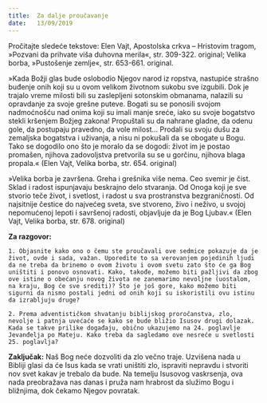 ```yaml
---
title:  Za dalje proučavanje
date:   13/09/2019
---
```


Pročitajte sledeće tekstove: Elen Vajt, Apostolska crkva – Hristovim tragom, »Pozvani da prihvate viša duhovna merila«, str. 309-322. original; Velika borba, »Pustošenje zemlje«, str. 653-661. original.

»Kada Božji glas bude oslobodio Njegov narod iz ropstva, nastupiće strašno buđenje onih koji su u ovom velikom životnom sukobu sve izgubili. Dok je trajalo vreme milosti bili su zaslepljeni sotonskim obmanama, nalazili su opravdanje za svoje grešne puteve. Bogati su se ponosili svojom nadmoćnošću nad onima koji su imali manje sreće, iako su svoje bogatstvo stekli kršenjem Božjeg zakona! Propuštali su da nahrane gladne, da odenu gole, da postupaju pravedno, da vole milost... Prodali su svoju dušu za zemaljska bogatstva i uživanja, a nisu ni pokušali da se obogate u Bogu. Tako se dogodilo ono što je moralo da se dogodi: život im je postao promašen, njihova zadovoljstva pretvorila su se u gorčinu, njihova blaga propala.« (Elen Vajt, Velika borba, str. 654. original)

»Velika borba je završena. Greha i grešnika više nema. Ceo svemir je čist. Sklad i radost ispunjavaju beskrajno delo stvaranja. Od Onoga koji je sve stvorio teče život, i svetlost, i radost u sva prostranstva bezgraničnosti. Od najsitnije čestice do najvećeg sveta, sve stvoreno, živo i neživo, u svojoj nepomućenoj lepoti i savršenoj radosti, objavljuje da je Bog Ljubav.« (Elen Vajt, Velika borba, str. 678. original)

**Za razgovor:**

`1. Objasnite kako ono o čemu ste proučavali ove sedmice pokazuje da je život, ovde i sada, važan. Uporedite to sa verovanjem pojedinih ljudi da ne treba da brinemo o ovom životu i ovom svetu zato što će ga Bog uništiti i ponovo osnovati. Kako, takođe, možemo biti pažljivi da zbog ove istine o obećanju novog života ne zanemarimo nevoljne (uostalom, na kraju, Bog će sve srediti)? Što je još gore, kako možemo biti sigurni da nismo postali jedni od onih koji su iskoristili ovu istinu da izrabljuju druge?`

`2. Prema adventističkom shvatanju biblijskog proročanstva, zlo, nevolje i patnja uvećaće se kako se bude bližio Isusov drugi dolazak. Kada se takve prilike događaju, obično ukazujemo na 24. poglavlje Jevanđelja po Mateju. Kako treba da sagledamo ove nesreće u svetlosti 25. poglavlja?`

**Zaključak:** Naš Bog neće dozvoliti da zlo večno traje. Uzvišena nada u Bibliji glasi da će Isus kada se vrati uništiti zlo, ispraviti nepravdu i stvoriti nov svet kakav je trebalo da bude. Na temelju Isusovog vaskrsenja, ova nada preobražava nas danas i pruža nam hrabrost da služimo Bogu i bližnjima, dok čekamo Njegov povratak.
